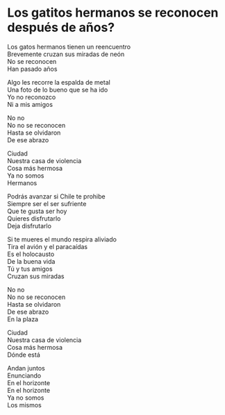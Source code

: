 # Los gatitos hermanos se reconocen después de años?  

Los gatos hermanos tienen un reencuentro  
Brevemente cruzan sus miradas de neón  
No se reconocen  
Han pasado años  

Algo les recorre la espalda de metal  
Una foto de lo bueno que se ha ido  
Yo no reconozco  
Ni a mis amigos  

No no  
No no se reconocen  
Hasta se olvidaron  
De ese abrazo  

Ciudad  
Nuestra casa de violencia  
Cosa más hermosa  
Ya no somos  
Hermanos  

Podrás avanzar si Chile te prohibe  
Siempre ser el ser sufriente  
Que te gusta ser hoy  
Quieres disfrutarlo  
Deja disfrutarlo  

Si te mueres el mundo respira aliviado  
Tira el avión y el paracaídas  
Es el holocausto  
De la buena vida  
Tú y tus amigos  
Cruzan sus miradas  

No no  
No no se reconocen  
Hasta se olvidaron  
De ese abrazo  
En la plaza  

Ciudad  
Nuestra casa de violencia  
Cosa más hermosa  
Dónde está  

Andan juntos  
Enunciando  
En el horizonte  
En el horizonte  
Ya no somos  
Los mismos  
